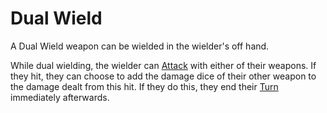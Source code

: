 # Dual Wield

A Dual Wield weapon can be wielded in the wielder's off hand.

While dual wielding, the wielder can [Attack](../../Game%20Procedures/Combat/Attack.md) with either of their weapons. If they hit, they can choose to add the damage dice of their other weapon to the damage dealt from this hit. If they do this, they end their [Turn](../../Game%20Procedures/Core%20Procedures/Turn.md) immediately afterwards.
